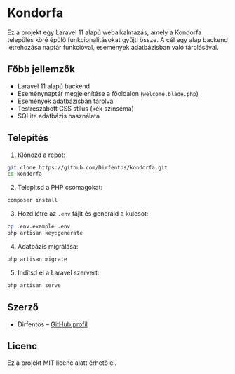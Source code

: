 # Kondorfa

Ez a projekt egy Laravel 11 alapú webalkalmazás, amely a Kondorfa település köré épülő funkcionalitásokat gyűjti össze. A cél egy alap backend létrehozása naptár funkcióval, események adatbázisban való tárolásával.

## Főbb jellemzők

- Laravel 11 alapú backend  
- Eseménynaptár megjelenítése a főoldalon (`welcome.blade.php`)  
- Események adatbázisban tárolva  
- Testreszabott CSS stílus (kék színséma)  
- SQLite adatbázis használata  

## Telepítés

1. Klónozd a repót:

```bash
git clone https://github.com/Dirfentos/kondorfa.git
cd kondorfa
```

2. Telepítsd a PHP csomagokat:

```bash
composer install
```

3. Hozd létre az `.env` fájlt és generáld a kulcsot:

```bash
cp .env.example .env
php artisan key:generate
```

4. Adatbázis migrálása:

```bash
php artisan migrate
```

5. Indítsd el a Laravel szervert:

```bash
php artisan serve
```

## Szerző

- Dirfentos – [GitHub profil](https://github.com/Dirfentos)

## Licenc

Ez a projekt MIT licenc alatt érhető el.